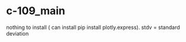 # c-109_main
nothing to install ( can install pip install plotly.express). stdv = standard deviation
